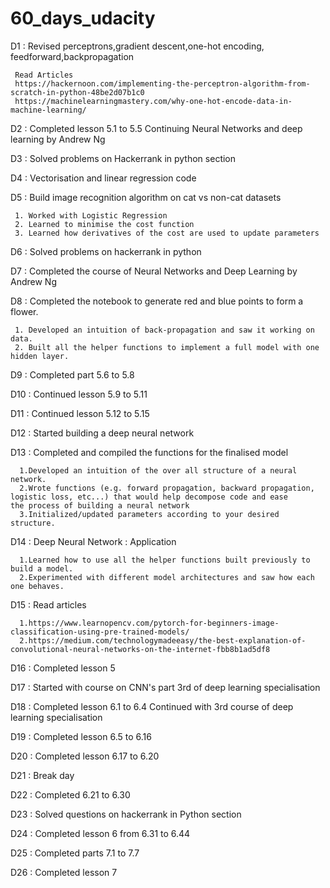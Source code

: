# 60_days_udacity
D1 : Revised perceptrons,gradient descent,one-hot encoding, feedforward,backpropagation

     Read Articles
     https://hackernoon.com/implementing-the-perceptron-algorithm-from-scratch-in-python-48be2d07b1c0
     https://machinelearningmastery.com/why-one-hot-encode-data-in-machine-learning/
     
D2 : Completed lesson 5.1 to 5.5
     Continuing Neural Networks and deep learning by Andrew Ng
     
D3 : Solved problems on Hackerrank in python section

D4 : Vectorisation and linear regression code
     
D5 : Build image recognition algorithm on cat vs non-cat datasets

     1. Worked with Logistic Regression
     2. Learned to minimise the cost function
     3. Learned how derivatives of the cost are used to update parameters

D6 : Solved problems on hackerrank in python

D7 : Completed the course of Neural Networks and Deep Learning by Andrew Ng

D8 : Completed the notebook to generate red and blue points to form a flower.

     1. Developed an intuition of back-propagation and saw it working on data.
     2. Built all the helper functions to implement a full model with one hidden layer.

D9 : Completed part 5.6 to 5.8

D10 : Continued lesson 5.9 to 5.11

D11 : Continued lesson 5.12 to 5.15

D12 : Started building a deep neural network

D13 : Completed and compiled the functions for the finalised model
      
      1.Developed an intuition of the over all structure of a neural network.
      2.Wrote functions (e.g. forward propagation, backward propagation, logistic loss, etc...) that would help decompose code and ease       the process of building a neural network
      3.Initialized/updated parameters according to your desired structure.

D14 : Deep Neural Network : Application

      1.Learned how to use all the helper functions built previously to build a model.
      2.Experimented with different model architectures and saw how each one behaves.
      
D15 : Read articles
      
      1.https://www.learnopencv.com/pytorch-for-beginners-image-classification-using-pre-trained-models/
      2.https://medium.com/technologymadeeasy/the-best-explanation-of-convolutional-neural-networks-on-the-internet-fbb8b1ad5df8
     
D16 : Completed lesson 5

D17 : Started with course on CNN's part 3rd of deep learning specialisation

D18 : Completed lesson 6.1 to 6.4
      Continued with 3rd course of deep learning specialisation
      
D19 : Completed lesson 6.5 to 6.16

D20 : Completed lesson 6.17 to 6.20

D21 : Break day

D22 : Completed 6.21 to 6.30

D23 : Solved questions on hackerrank in Python section

D24 : Completed lesson 6 from 6.31 to 6.44

D25 : Completed parts 7.1 to 7.7

D26 : Completed lesson 7
